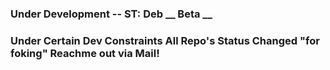 ### Under Development -- ST: Deb __ Beta __ 
### Under Certain Dev Constraints All Repo's Status Changed "for foking" Reachme out via Mail!
